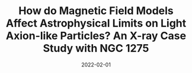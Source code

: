 ---
title: "How do Magnetic Field Models Affect Astrophysical Limits on Light Axion-like Particles? An X-ray Case Study with NGC 1275"
collection: publications
permalink: /publication/2022-02-01-How-do-Magnetic-Field-Models-Affect-Astrophysical-Limits-on-Light-Axion-like-Particles-An-X-ray-Case-Study-with-NGC-1275
date: 2022-02-01
venue: 'arXiv e-prints'
paperurl: 'https://ui.adsabs.harvard.edu/abs/2022arXiv220208875M'
citation: ' James Matthews,  Christopher Reynolds,  M. Marsh,  J\&apos;ulia Sisk-Reyn\&apos;es,  Payton Rodman, &quot;How do Magnetic Field Models Affect Astrophysical Limits on Light Axion-like Particles? An X-ray Case Study with NGC 1275.&quot; arXiv e-prints, 2022.'
authors: '<b>James Matthews</b>, Christopher Reynolds, M. Marsh,  et al.'
---